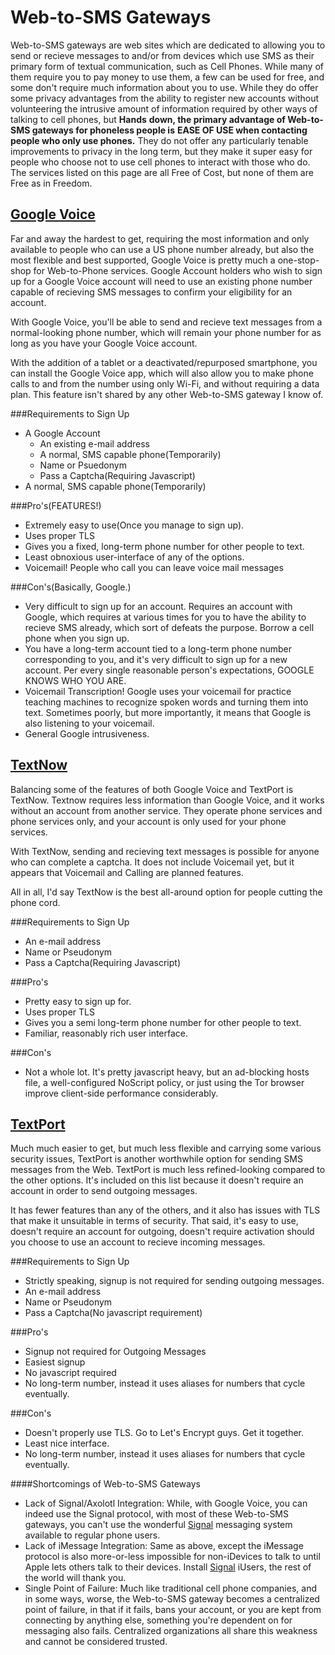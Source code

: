 Web-to-SMS Gateways
===================

Web-to-SMS gateways are web sites which are dedicated to allowing you to send or
recieve messages to and/or from devices which use SMS as their primary form of
textual communication, such as Cell Phones. While many of them require you to
pay money to use them, a few can be used for free, and some don't require much
information about you to use. While they do offer some privacy advantages from
the ability to register new accounts without volunteering the intrusive amount
of information required by other ways of talking to cell phones, but **Hands**
**down, the primary advantage of Web-to-SMS gateways for phoneless people is**
**EASE OF USE when contacting people who only use phones.** They do not offer
any particularly tenable improvements to privacy in the long term, but they make
it super easy for people who choose not to use cell phones to interact with
those who do. The services listed on this page are all Free of Cost, but none of
them are Free as in Freedom.

[Google Voice](https://voice.google.com)
----------------------------------------

Far and away the hardest to get, requiring the most information and only
available to people who can use a US phone number already, but also the most
flexible and best supported, Google Voice is pretty much a one-stop-shop for
Web-to-Phone services. Google Account holders who wish to sign up for a Google
Voice account will need to use an existing phone number capable of recieving SMS
messages to confirm your eligibility for an account.

With Google Voice, you'll be able to send and recieve text messages from a
normal-looking phone number, which will remain your phone number for as long
as you have your Google Voice account.

With the addition of a tablet or a deactivated/repurposed smartphone, you can
install the Google Voice app, which will also allow you to make phone calls to
and from the number using only Wi-Fi, and without requiring a data plan. This
feature isn't shared by any other Web-to-SMS gateway I know of.

###Requirements to Sign Up

  * A Google Account
    - An existing e-mail address
    - A normal, SMS capable phone(Temporarily)
    - Name or Psuedonym
    - Pass a Captcha(Requiring Javascript)
  * A normal, SMS capable phone(Temporarily)

###Pro's(FEATURES!)

  * Extremely easy to use(Once you manage to sign up).
  * Uses proper TLS
  * Gives you a fixed, long-term phone number for other people to text.
  * Least obnoxious user-interface of any of the options.
  * Voicemail! People who call you can leave voice mail messages

###Con's(Basically, Google.)

  * Very difficult to sign up for an account. Requires an account with Google,
  which requires at various times for you to have the ability to recieve SMS
  already, which sort of defeats the purpose. Borrow a cell phone when you sign
  up.
  * You have a long-term account tied to a long-term phone number corresponding
  to you, and it's very difficult to sign up for a new account. Per every single
  reasonable person's expectations, GOOGLE KNOWS WHO YOU ARE.
  * Voicemail Transcription! Google uses your voicemail for practice teaching
  machines to recognize spoken words and turning them into text. Sometimes
  poorly, but more importantly, it means that Google is also listening to your
  voicemail.
  * General Google intrusiveness.

[TextNow](https://www.textnow.com)
----------------------------------

Balancing some of the features of both Google Voice and TextPort is TextNow.
Textnow requires less information than Google Voice, and it works without an
account from another service. They operate phone services and phone services
only, and your account is only used for your phone services.

With TextNow, sending and recieving text messages is possible for anyone who can
complete a captcha. It does not include Voicemail yet, but it appears that
Voicemail and Calling are planned features.

All in all, I'd say TextNow is the best all-around option for people cutting the
phone cord.

###Requirements to Sign Up

  * An e-mail address
  * Name or Pseudonym
  * Pass a Captcha(Requiring Javascript)

###Pro's

  * Pretty easy to sign up for.
  * Uses proper TLS
  * Gives you a semi long-term phone number for other people to text.
  * Familiar, reasonably rich user interface.

###Con's

  * Not a whole lot. It's pretty javascript heavy, but an ad-blocking hosts
  file, a well-configured NoScript policy, or just using the Tor browser improve
  client-side performance considerably.

[TextPort](http://www.textport.com)
-----------------------------------

Much much easier to get, but much less flexible and carrying some various
security issues, TextPort is another worthwhile option for sending SMS messages
from the Web. TextPort is much less refined-looking compared to the other
options. It's included on this list because it doesn't require an account in
order to send outgoing messages.

It has fewer features than any of the others, and it also has issues with TLS
that make it unsuitable in terms of security. That said, it's easy to use,
doesn't require an account for outgoing, doesn't require activation should you
choose to use an account to recieve incoming messages.

###Requirements to Sign Up

  * Strictly speaking, signup is not required for sending outgoing messages.
  * An e-mail address
  * Name or Pseudonym
  * Pass a Captcha(No javascript requirement)

###Pro's

  * Signup not required for Outgoing Messages
  * Easiest signup
  * No javascript required
  * No long-term number, instead it uses aliases for numbers that cycle
  eventually.

###Con's

  * Doesn't properly use TLS. Go to Let's Encrypt guys. Get it together.
  * Least nice interface.
  * No long-term number, instead it uses aliases for numbers that cycle
  eventually.

####Shortcomings of Web-to-SMS Gateways

  * Lack of Signal/Axolotl Integration: While, with Google Voice, you can indeed
  use the Signal protocol, with most of these Web-to-SMS gateways, you can't use
  the wonderful [Signal](https://play.google.com/store/apps/details?id=org.thoughtcrime.securesms&hl=en)
  messaging system available to regular phone users.
  * Lack of iMessage Integration: Same as above, except the iMessage protocol is
  also more-or-less impossible for non-iDevices to talk to until Apple lets
  others talk to their devices. Install [Signal](https://itunes.apple.com/us/app/signal-private-messenger/)
  iUsers, the rest of the world will thank you.
  * Single Point of Failure: Much like traditional cell phone companies, and in
  some ways, worse, the Web-to-SMS gateway becomes a centralized point of
  failure, in that if it fails, bans your account, or you are kept from
  connecting by anything else, something you're dependent on for messaging
  also fails. Centralized organizations all share this weakness and cannot be
  considered trusted.
